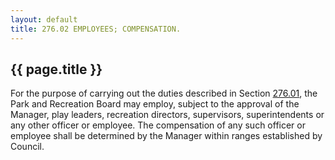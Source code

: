 ```yaml
---
layout: default 
title: 276.02 EMPLOYEES; COMPENSATION.
---
```


{{ page.title }}
----------------

For the purpose of carrying out the duties described in Section
[276.01](18e4628f.html), the Park and Recreation Board may employ,
subject to the approval of the Manager, play leaders, recreation
directors, supervisors, superintendents or any other officer or
employee. The compensation of any such officer or employee shall be
determined by the Manager within ranges established by Council.
